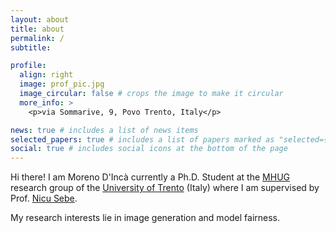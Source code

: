 ```yaml
---
layout: about
title: about
permalink: /
subtitle: 

profile:
  align: right
  image: prof_pic.jpg
  image_circular: false # crops the image to make it circular
  more_info: >
    <p>via Sommarive, 9, Povo Trento, Italy</p>

news: true # includes a list of news items
selected_papers: true # includes a list of papers marked as "selected={true}"
social: true # includes social icons at the bottom of the page
---
```


Hi there! I am Moreno D'Incà currently a Ph.D. Student at the [MHUG](https://mhug.disi.unitn.it/#/) research group of the [University of Trento](https://www.unitn.it/) (Italy) where I am supervised by Prof. [Nicu Sebe](https://disi.unitn.it/~sebe/).

My research interests lie in image generation and model fairness.

